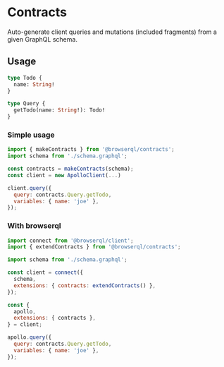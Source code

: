 # Contracts

Auto-generate client queries and mutations (included fragments) from a given GraphQL schema.

## Usage

```graphql
type Todo {
  name: String!
}

type Query {
  getTodo(name: String!): Todo!
}
```

### Simple usage

```js
import { makeContracts } from '@browserql/contracts';
import schema from './schema.graphql';

const contracts = makeContracts(schema);
const client = new ApolloClient(...)

client.query({
  query: contracts.Query.getTodo,
  variables: { name: 'joe' },
});
```

### With browserql

```js
import connect from '@browserql/client';
import { extendContracts } from '@browserql/contracts';

import schema from './schema.graphql';

const client = connect({
  schema,
  extensions: { contracts: extendContracts() },
});

const {
  apollo,
  extensions: { contracts },
} = client;

apollo.query({
  query: contracts.Query.getTodo,
  variables: { name: 'joe' },
});
```
